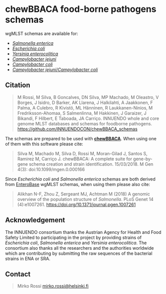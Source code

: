 # chewBBACA food-borne pathogens schemas 
wgMLST schemas are available for:
* [*Salmonella enterica*](https://github.com/INNUENDOCON/chewBBACA_schemas/blob/master/Salmonellaenterica.md)
* [*Escherichia coli*](https://github.com/INNUENDOCON/chewBBACA_schemas/blob/master/Escherichiacoli.md)
* [*Yersinia enterocolitica*](https://github.com/INNUENDOCON/chewBBACA_schemas/blob/master/Yersiniaenterocolitica.md)
* [*Campylobacter jejuni*](https://github.com/INNUENDOCON/chewBBACA_schemas/blob/master/Campylobacterjejuni.md)
* [*Campylobacter coli*](https://github.com/INNUENDOCON/chewBBACA_schema/blob/master/Campylobactercoli.md)
* [*Campylobacter jejuni*/*Campylobacter coli*](https://github.com/INNUENDOCON/chewBBACA_schema/blob/master/Ccoli_Cjejuni.md)


## Citation
> M Rossi, M Silva, B Goncalves, DN Silva, MP Machado, M Oleastro, V Borges, J Isidro, D Barker, 
AK Llarena, J Halkilahti, A Jaakkonen, F Palma, A Culebro, R Kivistö, ML Hänninen, R Laukkanen-Ninios, M Fredriksson-Ahomaa, S Salmenlinna, M Hakkinen, J Garaizer, J Bikandi, F Hilbert, E Taboada, JA Carriço. INNUENDO whole and core genome MLST databases and schemas for foodborne pathogens. https://github.com/INNUENDOCON/chewBBACA_schemas  

The schemas are prepared to be used with [**chewBBACA**](https://github.com/B-UMMI/chewBBACA/wiki). When using one of them with this software please cite:

> Silva M, Machado M, Silva D, Rossi M, Moran-Gilad J, Santos S, Ramirez M, Carriço J. chewBBACA: A complete suite for gene-by-gene schema creation and strain identification. 15/03/2018. M Gen 4(3): doi:10.1099/mgen.0.000166

Since *Escherichia coli* and *Salmonella enterica* schemas are both derived from [EnteroBase](http://enterobase.warwick.ac.uk/) wgMLST schemas, when using them please also cite:

> Alikhan N-F, Zhou Z, Sergeant MJ, Achtman M (2018) A genomic overview of the population structure of *Salmonella*.  PLoS Genet 14 (4):e1007261. https://doi.org/10.1371/journal.pgen.1007261

## Acknowledgement 
The INNUENDO consortium thanks the Austrian Agency for Health and Food Safety Limited to participating in the project by providing strains of *Escherichia coli*, *Salmonella enterica* and *Yersinia enterocolitica*. The consortium also thanks all the researchers and the authorities worldwide which are contributing by submitting the raw sequences of the bacterial strains in ENA or SRA. 

## Contact
> Mirko Rossi mirko.rossi@helsinki.fi
